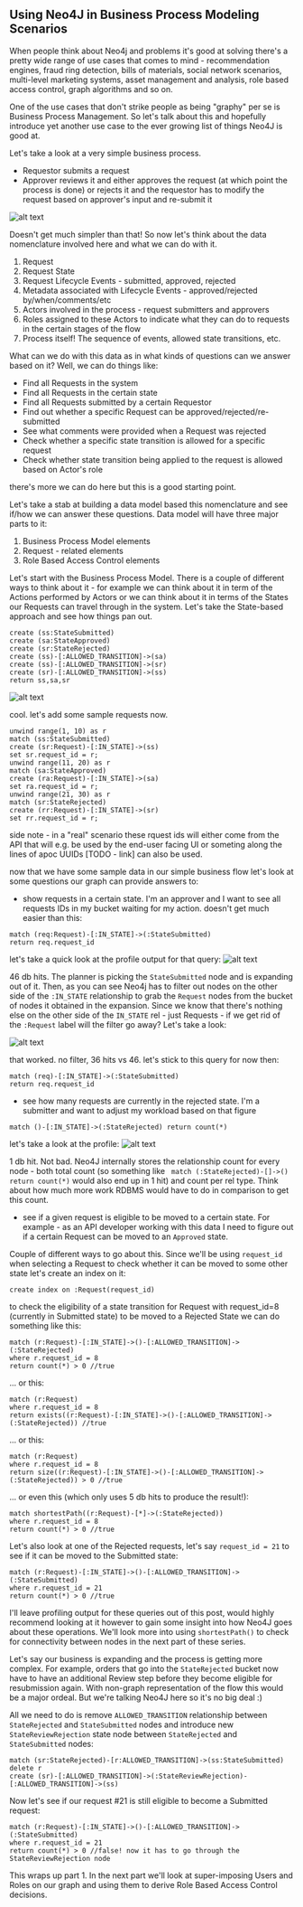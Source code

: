 ## Using Neo4J in Business Process Modeling Scenarios

When people think about Neo4j and problems it's good at solving there's a pretty wide range of use cases that comes to mind - recommendation engines, fraud ring detection, bills of materials, social network scenarios, multi-level marketing systems, asset management and analysis, role based access control, graph algorithms and so on.

One of the use cases that don't strike people as being "graphy" per se is Business Process Management. So let's talk about this and hopefully introduce yet another use case to the ever growing list of things Neo4J is good at.

Let's take a look at a very simple business process.
+ Requestor submits a request
+ Approver reviews it and either approves the request (at which point the process is done) or rejects it and the requestor has to modify the request based on approver's input and re-submit it


![alt text](https://github.com/rossgabay/neo_bpm_blog/blob/master/bpm_sample_resized.png)

Doesn't get much simpler than that! 
So now let's think about the data nomenclature involved here and what we can do with it.

1. Request
2. Request State
3. Request Lifecycle Events - submitted, approved, rejected
4. Metadata associated with Lifecycle Events - approved/rejected by/when/comments/etc
5. Actors involved in the process - request submitters and approvers
6. Roles assigned to these Actors to indicate what they can do to requests in the certain stages of the flow
7. Process itself! The sequence of events, allowed state transitions, etc.


What can we do with this data as in what kinds of questions can we answer based on it?
Well, we can do things like:

+ Find all Requests in the system
+ Find all Requests in the certain state
+ Find all Requests submitted by a certain Requestor
+ Find out whether a specific Request can be approved/rejected/re-submitted
+ See what comments were provided when a Request was rejected
+ Check whether a specific state transition is allowed for a specific request 
+ Check whether state transition being applied to the request is allowed based on Actor's role

there's more we can do here but this is a good starting point.

Let's take a stab at building a data model based this nomenclature and see if/how we can answer these questions.
Data model will have three major parts to it:
1. Business Process Model elements
2. Request - related elements
3. Role Based Access Control elements

Let's start with the Business Process Model. There is a couple of different ways to think about it - for example we can think about it in term of the Actions performed by Actors or we can think about it in terms of the States our Requests can travel through in the system. Let's take the State-based approach and see how things pan out.

```
create (ss:StateSubmitted)
create (sa:StateApproved)
create (sr:StateRejected)
create (ss)-[:ALLOWED_TRANSITION]->(sa)
create (ss)-[:ALLOWED_TRANSITION]->(sr)
create (sr)-[:ALLOWED_TRANSITION]->(ss)
return ss,sa,sr
```

![alt text](https://github.com/rossgabay/neo_bpm_blog/blob/master/scr_0.png)


cool. let's add some sample requests now.
```
unwind range(1, 10) as r
match (ss:StateSubmitted)
create (sr:Request)-[:IN_STATE]->(ss)
set sr.request_id = r;
unwind range(11, 20) as r
match (sa:StateApproved)
create (ra:Request)-[:IN_STATE]->(sa)
set ra.request_id = r;
unwind range(21, 30) as r
match (sr:StateRejected)
create (rr:Request)-[:IN_STATE]->(sr)
set rr.request_id = r;
```

side note - in a "real" scenario these rquest ids will either come from the API that will e.g. be used by the end-user facing UI or someting along the lines of apoc UUIDs [TODO - link] can also be used.

now that we have some sample data in our simple business flow let's look at some questions our graph can provide answers to:

* show requests in a certain state. I'm an approver and I want to see all requests IDs in my bucket waiting for my action.
doesn't get much easier than this:
```
match (req:Request)-[:IN_STATE]->(:StateSubmitted)
return req.request_id
```

let's take a quick look at the profile output for that query:
![alt text](https://github.com/rossgabay/neo_bpm_blog/blob/master/scr_2.png)

46 db hits. The planner is picking the `StateSubmitted` node and is expanding out of it. Then, as you can see Neo4j has to filter out nodes on the other side of the `:IN_STATE` relationship to grab the `Request` nodes from the bucket of nodes it obtained in the expansion. Since we know that there's nothing else on the other side of the `IN_STATE` rel - just Requests - if we get rid of the `:Request` label will the filter go away? Let's take a look:

![alt text](https://github.com/rossgabay/neo_bpm_blog/blob/master/scr_3.png)

that worked. no filter, 36 hits vs 46. let's stick to this query for now then:
```
match (req)-[:IN_STATE]->(:StateSubmitted)
return req.request_id
```

* see how many requests are currently in the rejected state. I'm a submitter and want to adjust my workload based on that figure

```
match ()-[:IN_STATE]->(:StateRejected) return count(*)
```

let's take a look at the profile:
![alt text](https://github.com/rossgabay/neo_bpm_blog/blob/master/scr_4.png)

1 db hit. Not bad. Neo4J internally stores the relationship count for every node - both total count (so something like ` match (:StateRejected)-[]->() return count(*)` would also end up in 1 hit) and count per rel type. Think about how much more work RDBMS would have to do in comparison to get this count.

* see if a given request is eligible to be moved to a certain state. For example - as an API developer working with this data I need to figure out if a certain Request can be moved to an `Approved` state. 

Couple of different ways to go about this. Since we'll be using `request_id` when selecting a Request to check whether it can be moved to some other state let's create an index on it:
```
create index on :Request(request_id)
```

to check the eligibility of a state transition for Request with request_id=8 (currently in Submitted state) to be moved to a Rejected State we can do something like this:

```
match (r:Request)-[:IN_STATE]->()-[:ALLOWED_TRANSITION]->(:StateRejected) 
where r.request_id = 8
return count(*) > 0 //true
```

... or this:
```
match (r:Request)
where r.request_id = 8 
return exists((r:Request)-[:IN_STATE]->()-[:ALLOWED_TRANSITION]->(:StateRejected)) //true
```

... or this:
```
match (r:Request)
where r.request_id = 8 
return size((r:Request)-[:IN_STATE]->()-[:ALLOWED_TRANSITION]->(:StateRejected)) > 0 //true
```

... or even this (which only uses 5 db hits to produce the result!):
```
match shortestPath((r:Request)-[*]->(:StateRejected))
where r.request_id = 8 
return count(*) > 0 //true
```

Let's also look at one of the Rejected requests, let's say `request_id = 21` to see if it can be moved to the Submitted state:
```
match (r:Request)-[:IN_STATE]->()-[:ALLOWED_TRANSITION]->(:StateSubmitted) 
where r.request_id = 21
return count(*) > 0 //true
```

I'll leave profiling output for these queries out of this post, would highly recommend looking at it however to gain some insight into how Neo4J goes about these operations. We'll look more into using `shortestPath()` to check for connectivity between nodes in the next part of these series.

Let's say our business is expanding and the process is getting more complex. For example, orders that go into the `StateRejected` bucket now have to have an additional Review step before they become eligible for resubmission again. 
With non-graph representation of the flow this would be a major ordeal. But we're talking Neo4J here so it's no big deal :)

All we need to do is remove `ALLOWED_TRANSITION` relationship between `StateRejected` and `StateSubmitted` nodes and introduce new `StateReviewRejection` state node between `StateRejected` and `StateSubmitted` nodes:

```
match (sr:StateRejected)-[r:ALLOWED_TRANSITION]->(ss:StateSubmitted) delete r
create (sr)-[:ALLOWED_TRANSITION]->(:StateReviewRejection)-[:ALLOWED_TRANSITION]->(ss)
```

Now let's see if our request #21 is still eligible to become a Submitted request:

```
match (r:Request)-[:IN_STATE]->()-[:ALLOWED_TRANSITION]->(:StateSubmitted) 
where r.request_id = 21
return count(*) > 0 //false! now it has to go through the StateReviewRejection node
```

This wraps up part 1. In the next part we'll look at super-imposing Users and Roles on our graph and using them to derive Role Based Access Control decisions.



